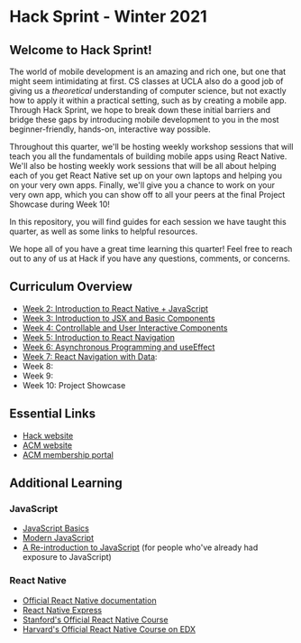 # Hack Sprint - Winter 2021

## Welcome to Hack Sprint!

The world of mobile development is an amazing and rich one, but one that might seem intimidating at first. CS classes at UCLA also do a good job of giving us a *theoretical* understanding of computer science, but not exactly how to apply it within a practical setting, such as by creating a mobile app. Through Hack Sprint, we hope to break down these initial barriers and bridge these gaps by introducing mobile development to you in the most beginner-friendly, hands-on, interactive way possible.

Throughout this quarter, we'll be hosting weekly workshop sessions that will teach you all the fundamentals of building mobile apps using React Native. We'll also be hosting weekly work sessions that will be all about helping each of you get React Native set up on your own laptops and helping you on your very own apps. Finally, we'll give you a chance to work on your very own app, which you can show off to all your peers at the final Project Showcase during Week 10!

In this repository, you will find guides for each session we have taught this quarter, as well as some links to helpful resources.

We hope all of you have a great time learning this quarter! Feel free to reach out to any of us at Hack if you have any questions, comments, or concerns.

## Curriculum Overview

- [Week 2: Introduction to React Native + JavaScript](https://github.com/uclaacm/hack-sprint-w21/tree/master/session-1-intro-to-react-native-and-js)
- [Week 3: Introduction to JSX and Basic Components](https://github.com/uclaacm/hack-sprint-w21/tree/master/session-2-jsx-and-basic-components)
- [Week 4: Controllable and User Interactive Components](https://github.com/uclaacm/hack-sprint-w21/tree/master/session-3-controllable-and-user-interactive-components)
- [Week 5: Introduction to React Navigation](https://github.com/uclaacm/hack-sprint-w21/tree/master/session-4-intro-to-react-navigation)
- [Week 6: Asynchronous Programming and useEffect](https://github.com/uclaacm/hack-sprint-w21/tree/master/session-5-async-and-life-cycle)
- [Week 7: React Navigation with Data](https://github.com/uclaacm/hack-sprint-w21/tree/master/session-6-react-navigation-with-data): 
- Week 8:
- Week 9:
- Week 10: Project Showcase

## Essential Links

- [Hack website](https://hack.uclaacm.com/)
- [ACM website](https://www.uclaacm.com/)
- [ACM membership portal](https://members.uclaacm.com/)

## Additional Learning

### JavaScript

- [JavaScript Basics](https://developer.mozilla.org/en-US/docs/Learn/Getting_started_with_the_web/JavaScript_basics)
- [Modern JavaScript](https://javascript.info/)
- [A Re-introduction to JavaScript](https://developer.mozilla.org/en-US/docs/Web/JavaScript/A_re-introduction_to_JavaScript) (for people who've already had exposure to JavaScript)

### React Native

- [Official React Native documentation](https://reactnative.dev/docs/getting-started)
- [React Native Express](https://www.reactnative.express/)
- [Stanford's Official React Native Course](https://web.stanford.edu/class/cs47/)
- [Harvard's Official React Native Course on EDX](https://online-learning.harvard.edu/course/cs50s-mobile-app-development-react-native?delta=0)

